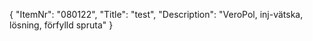 {
  "ItemNr": "080122",
  "Title": "test",
  "Description": "VeroPol, inj-vätska, lösning, förfylld spruta"
}